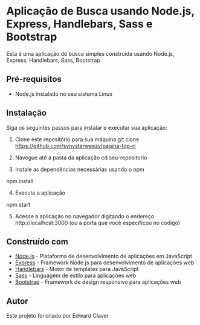 # Aplicação de Busca usando Node.js, Express, Handlebars, Sass e Bootstrap

Esta é uma aplicação de busca simples construída usando Node.js, Express, Handlebars, Sass, Bootstrap
## Pré-requisitos

- Node.js instalado no seu sistema Linux

## Instalação

Siga os seguintes passos para instalar e executar sua aplicação:

1. Clone este repositório para sua máquina
 git clone https://github.com/synysterweezy/pagina-top-ri

2. Navegue até a pasta da aplicação
 cd seu-repositorio

3. Instale as dependências necessárias usando o npm

 npm install

4. Execute a aplicação

 npm start


5. Acesse a aplicação no navegador digitando o endereço http://localhost:3000 (ou a porta que você especificou no código)

## Construído com

- [Node.js](https://nodejs.org) - Plataforma de desenvolvimento de aplicações em JavaScript
- [Express](https://expressjs.com) - Framework Node.js para desenvolvimento de aplicações web
- [Handlebars](https://handlebarsjs.com) - Motor de templates para JavaScript
- [Sass](https://sass-lang.com) - Linguagem de estilo para aplicações web
- [Bootstrap](https://getbootstrap.com) - Framework de design responsivo para aplicações web

## Autor

Este projeto foi criado por Edward Claver

